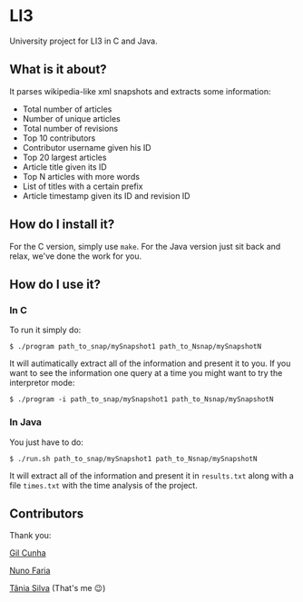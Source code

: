 # LI3
University project for LI3 in C and Java.

## What is it about?
It parses wikipedia-like xml snapshots and extracts some information:
- Total number of articles
- Number of unique articles
- Total number of revisions
- Top 10 contributors
- Contributor username given his ID
- Top 20 largest articles
- Article title given its ID
- Top N articles with more words
- List of titles with a certain prefix
- Article timestamp given its ID and revision ID

## How do I install it?
For the C version, simply use `make`.
For the Java version just sit back and relax, we've done the work for you.

## How do I use it?
### In C
To run it simply do:
```
$ ./program path_to_snap/mySnapshot1 path_to_Nsnap/mySnapshotN
```
It will autimatically extract all of the information and present it to you.
If you want to see the information one query at a time you might want to try the interpretor mode:
```
$ ./program -i path_to_snap/mySnapshot1 path_to_Nsnap/mySnapshotN
```
### In Java
You just have to do:
```
$ ./run.sh path_to_snap/mySnapshot1 path_to_Nsnap/mySnapshotN
```
It will extract all of the information and present it in `results.txt` along with a file `times.txt` with the time analysis of the project.

## Contributors
Thank you:

[Gil Cunha](https://github.com/Nexturn)

[Nuno Faria](https://github.com/nuno-faria)

[Tânia Silva](https://github.com/p3rsephone) (That's me :wink:)
